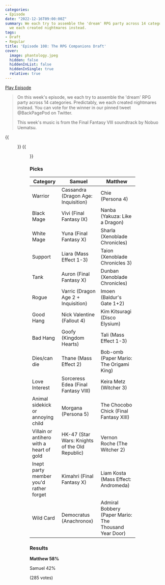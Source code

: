 ```yaml
---
categories:
- Episode
date: "2022-12-16T09:00:00Z"
summary: We each try to assemble the 'dream' RPG party across 14 categories. Predictably,
  we each created nightmares instead.
tags:
- Draft
- Regular
title: 'Episode 108: The RPG Companions Draft'
cover: 
  image: phantology.jpeg
  hidden: false
  hiddenInList: false
  hiddenInSingle: true
  relative: true
---
```


[Play Episode](https://www.patreon.com/posts/episode-108-rpg-75960377)
> On this week's episode, we each try to assemble the 'dream' RPG party across 14 categories. Predictably, we each created nightmares instead. You can vote for the winner in our pinned tweet @BackPagePod on Twitter.
>
> This week's music is from the Final Fantasy VIII soundtrack by Nobuo Uematsu.

{{<figure 
    src="infinite-worlds.jpeg" 
    caption="Image credit: TsuMuch" 
    alt="Infinite Worlds" >}}
{{<figure 
    src="phantology.jpeg" 
    caption="Image credit: TsuMuch" 
    alt="Phantology" >}}

### Picks

| Category                                 | Samuel                                         | Matthew                                               |
|------------------------------------------|------------------------------------------------|-------------------------------------------------------|
| Warrior                                  | Cassandra (Dragon Age: Inquisition)            | Chie (Persona 4)                                      |
| Black Mage                               | Vivi (Final Fantasy IX)                        | Nanba (Yakuza: Like a Dragon)                         |
| White Mage                               | Yuna (Final Fantasy X)                         | Sharla (Xenoblade Chronicles)                         |
| Support                                  | Liara (Mass Effect 1-3)                        | Taion (Xenoblade Chronicles 3)                        |
| Tank                                     | Auron (Final Fantasy X)                        | Dunban (Xenoblade Chronicles)                         |
| Rogue                                    | Varric (Dragon Age 2 + Inquisition)            | Imoen (Baldur's Gate 1+2)                             |
| Good Hang                                | Nick Valentine (Fallout 4)                     | Kim Kitsuragi (Disco Elysium)                         |
| Bad Hang                                 | Goofy (Kingdom Hearts)                         | Tali (Mass Effect 1-3)                                |
| Dies/can die                             | Thane (Mass Effect 2)                          | Bob-omb (Paper Mario: The Origami King)               |
| Love Interest                            | Sorceress Edea (Final Fantasy VIII)            | Keira Metz (Witcher 3)                                |
| Animal sidekick or annoying child        | Morgana (Persona 5)                            | The Chocobo Chick (Final Fantasy XIII)                |
| Villain or antihero with a heart of gold | HK-47 (Star Wars: Knights of the Old Republic) | Vernon Roche (The Witcher 2)                          |
| Inept party member you'd rather forget   | Kimahri (Final Fantasy X)                      | Liam Kosta (Mass Effect: Andromeda)                   |
| Wild Card                                | Democratus (Anachronox)                        | Admiral Bobbery (Paper Mario: The Thousand Year Door) |

### Results

**Matthew 58%**

Samuel 42%

(285 votes)



